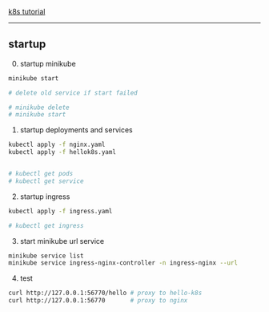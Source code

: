 [k8s tutorial](https://k8s-tutorials.pages.dev/)

---

## startup
0. startup minikube

```bash
minikube start

# delete old service if start failed

# minikube delete
# minikube start
```


1. startup deployments and services

```bash
kubectl apply -f nginx.yaml
kubectl apply -f hellok8s.yaml


# kubectl get pods
# kubectl get service
```

2. startup ingress

```bash
kubectl apply -f ingress.yaml

# kubectl get ingress
```

3. start minikube url service

```bash
minikube service list
minikube service ingress-nginx-controller -n ingress-nginx --url
```

4. test

```bash
curl http://127.0.0.1:56770/hello # proxy to hello-k8s
curl http://127.0.0.1:56770       # proxy to nginx
```



